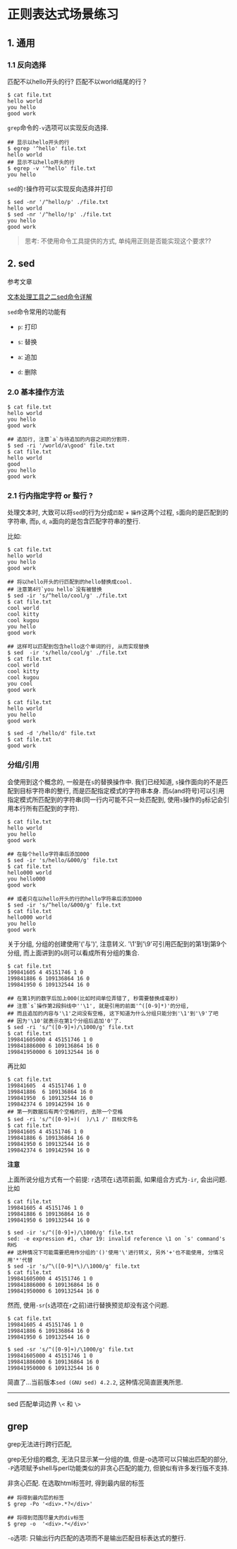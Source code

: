 # 正则表达式场景练习

## 1. 通用

### 1.1 反向选择

匹配不以hello开头的行? 匹配不以world结尾的行？

```
$ cat file.txt
hello world
you hello
good work
```

`grep`命令的`-v`选项可以实现反向选择.

```
## 显示以hello开头的行
$ egrep '^hello' file.txt
hello world
## 显示不以hello开头的行
$ egrep -v '^hello' file.txt
you hello
```

`sed`的`!`操作符可以实现反向选择并打印

```
$ sed -nr '/^hello/p' ./file.txt
hello world
$ sed -nr '/^hello/!p' ./file.txt
you hello
good work
```

> 思考: 不使用命令工具提供的方式, 单纯用正则是否能实现这个要求??

## 2. sed

参考文章

[文本处理工具之二sed命令详解](http://www.2cto.com/os/201406/308604.html)

`sed`命令常用的功能有

- `p`: 打印

- `s`: 替换

- `a`: 追加

- `d`: 删除

### 2.0 基本操作方法

```
$ cat file.txt
hello world
you hello
good work

## 追加行, 注意`a`与待追加的内容之间的分割符.
$ sed -ri '/world/a\good' file.txt
$ cat file.txt
hello world
good
you hello
good work
```

### 2.1 行内指定字符 or 整行 ?

处理文本时, 大致可以将`sed`的行为分成`匹配` + `操作`这两个过程, `s`面向的是匹配到的字符串, 而`p`, `d`, `a`面向的是包含匹配字符串的整行.

比如:

```
$ cat file.txt
hello world
you hello
good work

## 将以hello开头的行匹配到的hello替换成cool.
## 注意第4行`you hello`没有被替换
$ sed -ir 's/^hello/cool/g' ./file.txt
$ cat file.txt
cool world
cool kitty
cool kugou
you hello
good work

## 这样可以匹配到包含hello这个单词的行, 从而实现替换
$ sed  -ir 's/hello/cool/g' ./file.txt
$ cat file.txt
cool world
cool kitty
cool kugou
you cool
good work
```


```
$ cat file.txt
hello world
you hello
good work

$ sed -d '/hello/d' file.txt
$ cat file.txt
good work
```

### 分组/引用

会使用到这个概念的, 一般是在`s`的替换操作中. 我们已经知道, `s`操作面向的不是匹配到目标字符串的整行, 而是匹配指定模式的字符串本身. 而`&`(and符号)可以引用指定模式所匹配到的字符串(同一行内可能不只一处匹配到, 使用`s`操作的`g`标记会引用本行所有匹配到的字符).

```
$ cat file.txt
hello world
you hello
good work

## 在每个hello字符串后添加000
$ sed -ir 's/hello/&000/g' file.txt
$ cat file.txt
hello000 world
you hello000
good work

## 或者只在以hello开头的行的hello字符串后添加000
$ sed -ir 's/^hello/&000/g' file.txt
$ cat file.txt
hello000 world
you hello
good work
```

关于分组, 分组的创建使用'('与')', 注意转义. '\1'到'\9'可引用匹配到的第1到第9个分组, 而上面讲到的`&`则可以看成所有分组的集合.

```
$ cat file.txt
199841605 4 45151746 1 0
199841886 6 109136864 16 0
199841950 6 109132544 16 0

## 在第1列的数字后加上000(比如时间单位弄错了, 秒需要替换成毫秒)
## 注意`s`操作第2段斜线中''\1', 就是引用的前面'^([0-9]*)'的分组,
## 而且追加的内容与'\1'之间没有空格, 这下知道为什么分组只能分到'\1'到'\9'了吧
## 因为'\10'就表示在第1个分组后追加'0'了.
$ sed -ri 's/^([0-9]+)/\1000/g' file.txt
$ cat file.txt
199841605000 4 45151746 1 0
199841886000 6 109136864 16 0
199841950000 6 109132544 16 0
```

再比如

```
$ cat file.txt
199841605  4 45151746 1 0
199841886  6 109136864 16 0
199841950  6 109132544 16 0
199842374 6 109142594 16 0
## 第一列数据后有两个空格的行, 去除一个空格
$ sed -ri 's/^([0-9]+)(  )/\1 /' 目标文件名
$ cat file.txt
199841605 4 45151746 1 0
199841886 6 109136864 16 0
199841950 6 109132544 16 0
199842374 6 109142594 16 0
```

**注意**

上面所说分组方式有一个前提: `r`选项在`i`选项前面, 如果组合方式为`-ir`, 会出问题. 比如

```
$ cat file.txt
199841605 4 45151746 1 0
199841886 6 109136864 16 0
199841950 6 109132544 16 0

$ sed -ir 's/^([0-9]+)/\1000/g' file.txt
sed: -e expression #1, char 19: invalid reference \1 on `s' command's RHS
## 这种情况下可能需要把用作分组的'()'使用'\'进行转义, 另外'+'也不能使用, 分情况用'*'代替
$ sed -ir 's/^\([0-9]*\)/\1000/g' file.txt
$ cat file.txt
199841605000 4 45151746 1 0
199841886000 6 109136864 16 0
199841950000 6 109132544 16 0
```

然而, 使用`-sr`(`s`选项在`r`之前)进行替换预览却没有这个问题.

```
$ cat file.txt
199841605 4 45151746 1 0
199841886 6 109136864 16 0
199841950 6 109132544 16 0

$ sed -sr 's/^([0-9]+)/\1000/g' file.txt
199841605000 4 45151746 1 0
199841886000 6 109136864 16 0
199841950000 6 109132544 16 0
```

简直了...当前版本`sed (GNU sed) 4.2.2`, 这种情况简直匪夷所思.

------

sed
匹配单词边界 `\<` 和 `\>`


## grep

grep无法进行跨行匹配,
			
grep无分组的概念, 无法只显示某一分组的值, 但是-o选项可以只输出匹配的部分,
`-P`选项赋予shell与perl功能类似的非贪心匹配的能力, 但貌似有许多发行版不支持.

非贪心匹配. 在选取html标签时, 得到最内层的标签

```
## 将得到最内层的标签
$ grep -Po '<div>.*?</div>'

## 将得到范围尽量大的div标签
$ grep -o  '<div>.*</div>'		
```

`-o`选项: 只输出行内匹配的选项而不是输出匹配目标表达式的整行.